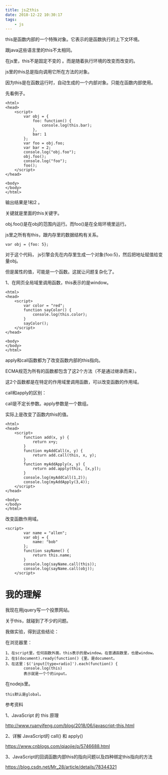 ```yaml
---
title: js之this
date: 2018-12-22 10:30:17
tags:
	- js
---
```






this是函数内部的一个特殊对象。它表示的是函数执行的上下文环境。

跟java这些语言里的this不太相同。

在js里，this不是固定不变的 。而是随着执行环境的改变而改变的。

js里的this总是指向调用它所在方法的对象。

因为this是在函数运行时，自动生成的一个内部对象。只能在函数内部使用。



先看例子。

```
<html>
<head>
	<script>
        var obj = {
			foo: function() {
				console.log(this.bar);
			},
			bar: 1
		};
		var foo = obj.foo;
		var bar = 2;
		console.log("obj.foo");
		obj.foo();
		console.log("foo");
		foo();
	</script>
</head>

<body>
</body>
</html>
```

输出结果是1和2 。

关键就是里面的this关键字。

obj.foo()是在obj的范围内运行。而foo()是在全局环境里运行。



js里之所有有this，跟内存里的数据结构有关系。

```
var obj = {foo: 5};
```

对于这个代码， js引擎会先在内存里生成一个对象{foo:5}，然后把地址赋值给变量obj。

但是属性的值，可能是一个函数。这就让问题复杂化了。





1、在网页全局域里调用函数，this表示的是window。

```
<html>
<head>
	<script>
        var color = "red";
        function sayColor() {
            console.log(this.color);
        }
        sayColor();
	</script>
</head>

<body>
</body>
</html>
```



apply和call函数都为了改变函数内部的this指向。

ECMA规范为所有的函数都包含了这2个方法（不是通过继承而来）。

这2个函数都是在特定的作用域里调用函数，可以改变函数的作用域。

call和apply的区别：

call是不定长参数。apply参数是一个数组。



实际上是改变了函数内this的值。

```
<html>
<head>
	<script>
        function add(x, y) {
			return x+y;
		}
		function myAddCall(x, y) {
			return add.call(this, x, y);
		}
		function myAddApply(x, y) {
			return add.apply(this, [x,y]);
		}
		console.log(myAddCall(1,2));
		console.log(myAddApply(3,4));
	</script>
</head>

<body>
</body>
</html>
```

改变函数作用域。

```
<script>
        var name = "allen";
		var obj = {
			name: "bob"
		};
		function sayName() {
			return this.name;
		}
		console.log(sayName.call(this));
		console.log(sayName.call(obj));
	</script>
```



# 我的理解

我现在用jquery写一个投票网站。

关于this，就碰到了不少的问题。

我做实验，得到这些结论：

在浏览器里：

```
1、在script里，任何函数外面，this表示的是window。在普通函数里，也是window。
2、在$(document).ready(function() {里。是document。
3、在这里：$('input[type=radio]').each(function() {
        console.log(this)
        表示就是一个个的input。
```



在nodejs里。

```
this默认是global。

```





参考资料

1、JavaScript 的 this 原理

http://www.ruanyifeng.com/blog/2018/06/javascript-this.html

2、详解 JavaScript的 call() 和 apply()

https://www.cnblogs.com/qiaojie/p/5746688.html

3、JavaScript的回调函数内部this的指向问题以及四种绑定this指向的方法

https://blog.csdn.net/Mr_28/article/details/78344321

